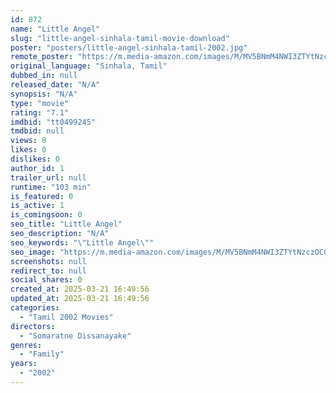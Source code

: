 ```yaml
---
id: 872
name: "Little Angel"
slug: "little-angel-sinhala-tamil-movie-download"
poster: "posters/little-angel-sinhala-tamil-2002.jpg"
remote_poster: "https://m.media-amazon.com/images/M/MV5BNmM4NWI3ZTYtNzczOC00M2U4LWFmNDgtMThhNGE1YTA1NTVkXkEyXkFqcGdeQXVyNDMwOTc5MDg@._V1_SX300.jpg"
original_language: "Sinhala, Tamil"
dubbed_in: null
released_date: "N/A"
synopsis: "N/A"
type: "movie"
rating: "7.1"
imdbid: "tt0499245"
tmdbid: null
views: 0
likes: 0
dislikes: 0
author_id: 1
trailer_url: null
runtime: "103 min"
is_featured: 0
is_active: 1
is_comingsoon: 0
seo_title: "Little Angel"
seo_description: "N/A"
seo_keywords: "\"Little Angel\""
seo_image: "https://m.media-amazon.com/images/M/MV5BNmM4NWI3ZTYtNzczOC00M2U4LWFmNDgtMThhNGE1YTA1NTVkXkEyXkFqcGdeQXVyNDMwOTc5MDg@._V1_SX300.jpg"
screenshots: null
redirect_to: null
social_shares: 0
created_at: 2025-03-21 16:49:56
updated_at: 2025-03-21 16:49:56
categories:
  - "Tamil 2002 Movies"
directors:
  - "Somaratne Dissanayake"
genres:
  - "Family"
years:
  - "2002"
---
```

